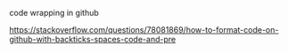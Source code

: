 code wrapping in github

https://stackoverflow.com/questions/78081869/how-to-format-code-on-github-with-backticks-spaces-code-and-pre
